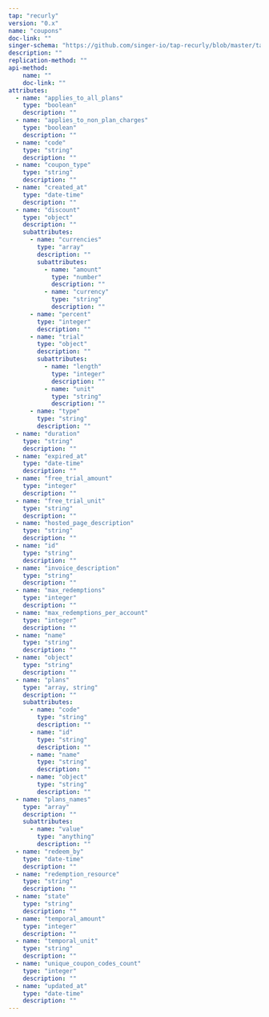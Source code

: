 ```yaml
---
tap: "recurly"
version: "0.x"
name: "coupons"
doc-link: ""
singer-schema: "https://github.com/singer-io/tap-recurly/blob/master/tap_recurly/schemas/coupons.json"
description: ""
replication-method: ""
api-method:
    name: ""
    doc-link: ""
attributes:
  - name: "applies_to_all_plans"
    type: "boolean"
    description: ""
  - name: "applies_to_non_plan_charges"
    type: "boolean"
    description: ""
  - name: "code"
    type: "string"
    description: ""
  - name: "coupon_type"
    type: "string"
    description: ""
  - name: "created_at"
    type: "date-time"
    description: ""
  - name: "discount"
    type: "object"
    description: ""
    subattributes:
      - name: "currencies"
        type: "array"
        description: ""
        subattributes:
          - name: "amount"
            type: "number"
            description: ""
          - name: "currency"
            type: "string"
            description: ""
      - name: "percent"
        type: "integer"
        description: ""
      - name: "trial"
        type: "object"
        description: ""
        subattributes:
          - name: "length"
            type: "integer"
            description: ""
          - name: "unit"
            type: "string"
            description: ""
      - name: "type"
        type: "string"
        description: ""
  - name: "duration"
    type: "string"
    description: ""
  - name: "expired_at"
    type: "date-time"
    description: ""
  - name: "free_trial_amount"
    type: "integer"
    description: ""
  - name: "free_trial_unit"
    type: "string"
    description: ""
  - name: "hosted_page_description"
    type: "string"
    description: ""
  - name: "id"
    type: "string"
    description: ""
  - name: "invoice_description"
    type: "string"
    description: ""
  - name: "max_redemptions"
    type: "integer"
    description: ""
  - name: "max_redemptions_per_account"
    type: "integer"
    description: ""
  - name: "name"
    type: "string"
    description: ""
  - name: "object"
    type: "string"
    description: ""
  - name: "plans"
    type: "array, string"
    description: ""
    subattributes:
      - name: "code"
        type: "string"
        description: ""
      - name: "id"
        type: "string"
        description: ""
      - name: "name"
        type: "string"
        description: ""
      - name: "object"
        type: "string"
        description: ""
  - name: "plans_names"
    type: "array"
    description: ""
    subattributes:
      - name: "value"
        type: "anything"
        description: ""
  - name: "redeem_by"
    type: "date-time"
    description: ""
  - name: "redemption_resource"
    type: "string"
    description: ""
  - name: "state"
    type: "string"
    description: ""
  - name: "temporal_amount"
    type: "integer"
    description: ""
  - name: "temporal_unit"
    type: "string"
    description: ""
  - name: "unique_coupon_codes_count"
    type: "integer"
    description: ""
  - name: "updated_at"
    type: "date-time"
    description: ""
---
```

